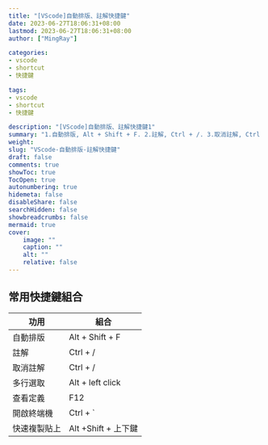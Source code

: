 ```yaml
---
title: "[VScode]自動排版、註解快捷鍵"
date: 2023-06-27T18:06:31+08:00
lastmod: 2023-06-27T18:06:31+08:00
author: ["MingRay"]

categories:
- vscode
- shortcut
- 快捷鍵

tags:
- vscode
- shortcut
- 快捷鍵

description: "[VScode]自動排版、註解快捷鍵1" 
summary: "1.自動排版, Alt + Shift + F. 2.註解, Ctrl + /. 3.取消註解, Ctrl + /. 4.多行選取, Alt + left click. 5.查看定義, F12. 6.開啟終端機..." 
weight: 
slug: "VScode-自動排版-註解快捷鍵"
draft: false 
comments: true
showToc: true 
TocOpen: true 
autonumbering: true 
hidemeta: false 
disableShare: false 
searchHidden: false 
showbreadcrumbs: false 
mermaid: true
cover:
    image: ""
    caption: ""
    alt: ""
    relative: false
---
```


## 常用快捷鍵組合

|功用|組合|
|-|-|
|自動排版| Alt + Shift + F|
|註解| Ctrl + /|
|取消註解| Ctrl + /|
|多行選取| Alt + left click|
|查看定義| F12|
|開啟終端機| Ctrl + `|
|快速複製貼上| Alt +Shift + 上下鍵|
